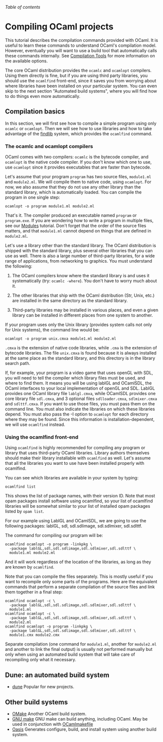 <!-- ((! set title Compiling OCaml Projects !)) ((! set learn !)) -->

*Table of contents*

# Compiling OCaml projects

This tutorial describes the compilation commands provided with
OCaml. It is useful to learn these commands to understand OCaml's
compilation model. However, eventually you will want to use a build tool
that automatically calls these commands internally. See [Compilation
Tools](dev_tools.html#compilation-tools) for more information on the
available options.

The core OCaml distribution provides the `ocamlc` and `ocamlopt`
compilers. Using them directly is fine, but if you are using third party
libraries, you should use the `ocamlfind` front-end, since it saves you
from worrying about where libraries have been installed on your
particular system. You can even skip to the next section "Automated
build systems", where you will find how to do things even more
automatically.

## Compilation basics

In this section, we will first see how to compile a simple program using
only `ocamlc` or `ocamlopt`. Then we will see how to use libraries and how
to take advantage of the
[findlib](http://projects.camlcity.org/projects/findlib.html)
system, which provides the `ocamlfind` command.

### The ocamlc and ocamlopt compilers

OCaml comes with two compilers: `ocamlc` is the bytecode compiler, and
`ocamlopt` is the native code compiler. If you don't know which one to use, use
`ocamlopt` since it provides executables that are faster than bytecode.

Let's assume that your program `program` has two source files,
`module1.ml` and `module2.ml`. We will compile them to native code,
using `ocamlopt`. For now, we also assume that they do not use any other
library than the standard library, which is automatically loaded. You
can compile the program in one single step:

```shell
ocamlopt -o program module1.ml module2.ml
```

That's it. The compiler produced an executable named `program` or
`program.exe`. If you are wondering how to write a program in multiple
files, see our [Modules](modules.html "Modules") tutorial. Don't forget
that the order of the source files matters, and that `module1.ml` cannot
depend on things that are defined in `module2.ml`.

Let's use a library other than the standard library. The OCaml
distribution is shipped with the standard library, plus several other
libraries that you can use as well. There is also a large number of
third-party libraries, for a wide range of applications, from networking
to graphics. You must understand the following:

1. The OCaml compilers know where the standard library is and uses it
 systematically (try: `ocamlc -where`). You don't have to worry much
 about it.

1. The other libraries that ship with the OCaml distribution (Str, Unix, etc.)
 are installed in the same directory as the standard library.

1. Third-party libraries may be installed in various places, and even a
 given library can be installed in different places from one system
 to another.

If your program uses only the Unix library (provides system calls not
only for Unix systems), the command line would be:

```shell
ocamlopt -o program unix.cmxa module1.ml module2.ml
```

`.cmxa` is the extension of native code libraries, while `.cma` is the
extension of bytecode libraries. The file `unix.cmxa` is found because
it is always installed at the same place as the standard library, and
this directory is in the library search path.

If, for example, your program is a video game that uses openGL with SDL, you
will need to tell the compiler which library files must be used, and where to
find them. It means you will be using lablGL and OCamlSDL, the OCaml interfaces
to your local implementation of openGL and SDL. LablGL provides one OCaml
library file `lablgl.cmxa`, while OCamlSDL provides one core library file
`sdl.cmxa`, and 3 optional files `sdlloader.cmxa`, `sdlmixer.cmxa` and
`sdlttf.cmxa`. If you want to use those files, you must pass them on the
command line. You must also indicate the libraries on which these libraries
depend. You must also pass the -I option to `ocamlopt` for each directory where
they may be found. Since this information is installation-dependent, we will
use `ocamlfind` instead.

###  Using the ocamlfind front-end

Using `ocamlfind` is highly recommended for compiling any program or
library that uses third-party OCaml libraries. Library authors
themselves should make their library installable with `ocamlfind` as
well. Let's assume that all
the libraries you want to use have been installed properly with
ocamlfind.

You can see which libraries are available in your system
by typing:

```shell
ocamlfind list
```

This shows the list of package names, with their version ID. Note that most
opam packages install software using ocamlfind, so your list of ocamlfind
libraries will be somewhat similar to your list of installed opam packages
listed by `opam list`.

For our example using LablGL and OCamlSDL, we are going to use the
following packages: lablGL, sdl, sdl.sdlimage, sdl.sdlmixer, sdl.sdlttf.

The command for compiling our program will be:

```shell
ocamlfind ocamlopt -o program -linkpkg \
  -package lablGL,sdl,sdl.sdlimage,sdl.sdlmixer,sdl.sdlttf \
  module1.ml module2.ml
```

And it will work regardless of the location of the libraries, as long as
they are known by `ocamlfind`.

Note that you can compile the files separately. This is mostly useful if
you want to recompile only some parts of the programs. Here are the
equivalent commands that perform a separate compilation of the source
files and link them together in a final step:

```shell
ocamlfind ocamlopt -c \
  -package lablGL,sdl,sdl.sdlimage,sdl.sdlmixer,sdl.sdlttf \
  module1.ml
ocamlfind ocamlopt -c \
  -package lablGL,sdl,sdl.sdlimage,sdl.sdlmixer,sdl.sdlttf \
  module2.ml
ocamlfind ocamlopt -o program -linkpkg \
  -package lablGL,sdl,sdl.sdlimage,sdl.sdlmixer,sdl.sdlttf \
  module1.cmx module2.cmx
```

Separate compilation (one command for `module1.ml`, another for `module2.ml`
and another to link the final output) is usually not performed manually but
only when using an automated build system that will take care of recompiling
only what it necessary.

## Dune: an automated build system

- [dune](https://dune.readthedocs.io/en/latest/quick-start.html) Popular for new projects.

## Other build systems

- [OMake](https://github.com/ocaml-omake/omake) Another OCaml build system.
- [GNU make](https://www.gnu.org/software/make/) GNU make can build anything, including OCaml. May be used in conjunction with [OCamlmakefile](https://github.com/mmottl/ocaml-makefile)
- [Oasis](https://github.com/ocaml/oasis) Generates configure, build, and install system using another build system.
